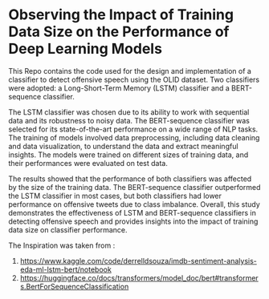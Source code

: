 # Observing the Impact of Training Data Size on the Performance of Deep Learning Models

This Repo contains the code used for the design and implementation of a classifier to detect offensive speech using the OLID dataset. Two classifiers were adopted: a Long-Short-Term Memory (LSTM) classifier and a BERT-sequence classifier. 

The LSTM classifier was chosen due to its ability to work with sequential data and its robustness to noisy data. The BERT-sequence classifier was selected for its state-of-the-art performance on a wide range of NLP tasks. The training of models involved data preprocessing, including data cleaning and data visualization, to understand the data and extract meaningful insights. The models were trained on different sizes of training data, and their performances were evaluated on test data.

The results showed that the performance of both classifiers was affected by the size of the training data. The BERT-sequence classifier outperformed the LSTM classifier in most cases, but both classifiers had lower performance on offensive tweets due to class imbalance. Overall, this study demonstrates the effectiveness of LSTM and BERT-sequence classifiers in detecting offensive speech and provides insights into the impact of training data size on classifier performance.

The Inspiration was taken from :
1. https://www.kaggle.com/code/derrelldsouza/imdb-sentiment-analysis-eda-ml-lstm-bert/notebook
2. https://huggingface.co/docs/transformers/model_doc/bert#transformers.BertForSequenceClassification
